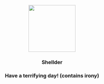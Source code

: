 <p align="center">
    <img src="https://raw.githubusercontent.com/PokeAPI/sprites/master/sprites/pokemon/90.png" width="150" height="150">
</p>
<h3 align="center"> <b>Shellder</b></h3>
<h3 align="center">Have a terrifying day! (contains irony)</h3>
